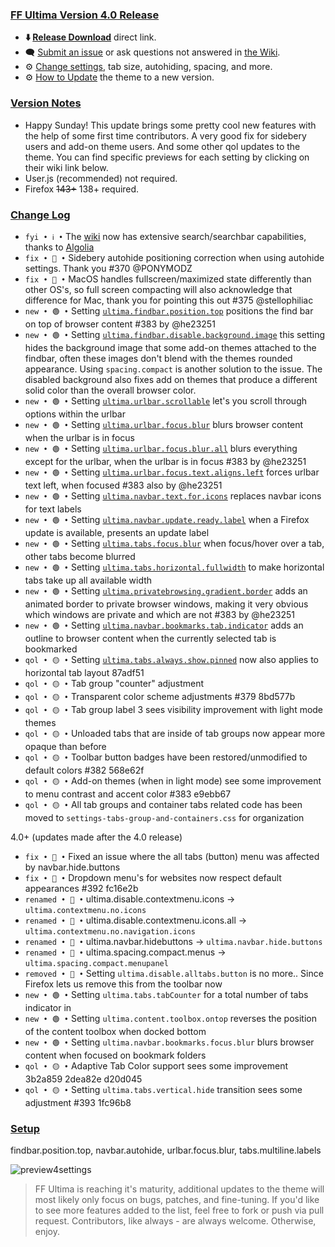 ### <ins> FF Ultima Version 4.0 Release
- **⬇️ [Release Download](https://github.com/soulhotel/FF-ULTIMA/releases/download/4.0/ffultima4.0.zip)** direct link.<!--- **⬇️ [Source Download](https://github.com/soulhotel/FF-ULTIMA/archive/refs/heads/main.zip)** direct link.-->
- 🗨️ [Submit an issue](https://github.com/soulhotel/FF-ULTIMA/issues/new/choose) or ask questions not answered in [the Wiki](https://ff-ultima.github.io/docs/getting-started).
- ⚙️ [Change settings](https://ff-ultima.github.io/docs/category/settings), tab size, autohiding, spacing, and more.
- ⚙️ [How to Update](https://ff-ultima.github.io/docs/how-to/how-to-update) the theme to a new version.
  
### <ins> Version Notes
- Happy Sunday! This update brings some pretty cool new features with the help of some first time contributors. A very good fix for sidebery users and add-on theme users. And some other qol updates to the theme. You can find specific previews for each setting by clicking on their wiki link below.
- User.js (recommended) not required.
- Firefox ~~143+~~ 138+ required.
<!--
- User.js required. 
- User.js not required.
- User.js (recommended) not required. 
-->

### <ins> Change Log
- `fyi • ℹ️ •` The [wiki](https://ff-ultima.github.io/) now has extensive search/searchbar capabilities, thanks to [Algolia](https://docsearch.algolia.com/)
- `fix • 🔴 •` Sidebery autohide positioning correction when using autohide settings. Thank you #370 @PONYMODZ
- `fix • 🔴 •` MacOS handles fullscreen/maximized state differently than other OS's, so full screen compacting will also acknowledge that difference for Mac, thank you for pointing this out #375 @stellophiliac
- `new • 🟢 •` Setting [`ultima.findbar.position.top`](https://ff-ultima.github.io/docs/settings/all/content-area-settings#ultimafindbarpositiontop) positions the find bar on top of browser content #383 by @he23251
- `new • 🟢 •` Setting [`ultima.findbar.disable.background.image`](https://ff-ultima.github.io/docs/settings/all/content-area-settings#ultimafindbardisablebackgroundimage) this setting hides the background image that some add-on themes attached to the findbar, often these images don't blend with the themes rounded appearance. Using `spacing.compact` is another solution to the issue. The disabled background also fixes add on themes that produce a different solid color than the overall browser color.
- `new • 🟢 •` Setting [`ultima.urlbar.scrollable`](https://ff-ultima.github.io/docs/settings/all/urlbar-settings#ultimatabshorizontalfullwidth) let's you scroll through options within the urlbar
- `new • 🟢 •` Setting [`ultima.urlbar.focus.blur`](https://ff-ultima.github.io/docs/settings/all/urlbar-settings#ultimaurlbarfocusblur) blurs browser content when the urlbar is in focus
- `new • 🟢 •` Setting [`ultima.urlbar.focus.blur.all`](https://ff-ultima.github.io/docs/settings/all/urlbar-settings#ultimaurlbarfocusblurall) blurs everything except for the urlbar, when the urlbar is in focus #383 by @he23251
- `new • 🟢 •` Setting [`ultima.urlbar.focus.text.aligns.left`](https://ff-ultima.github.io/docs/settings/all/urlbar-settings#ultimaurlbarfocustextalignsleft) forces urlbar text left, when focused #383 also by @he23251
- `new • 🟢 •` Setting [`ultima.navbar.text.for.icons`](https://ff-ultima.github.io/docs/settings/all/topbar-settings#ultimanavbartextforicons) replaces navbar icons for text labels
- `new • 🟢 •` Setting [`ultima.navbar.update.ready.label`](https://ff-ultima.github.io/docs/settings/all/topbar-settings#ultimanavbarupdatereadylabel) when a Firefox update is available, presents an update label
- `new • 🟢 •` Setting [`ultima.tabs.focus.blur`](https://ff-ultima.github.io/docs/settings/all/tab-settings#tabfocusblur) when focus/hover over a tab, other tabs become blurred
- `new • 🟢 •` Setting [`ultima.tabs.horizontal.fullwidth`](https://ff-ultima.github.io/docs/settings/all/tab-settings#ultimatabshorizontalfullwidth) to make horizontal tabs take up all available width
- `new • 🟢 •` Setting [`ultima.privatebrowsing.gradient.border`](https://ff-ultima.github.io/docs/settings/all/other-settings#ultimaprivatebrowsinggradientborder) adds an animated border to private browser windows, making it very obvious which windows are private and which are not #383 by @he23251
- `new • 🟢 •` Setting [`ultima.navbar.bookmarks.tab.indicator`](https://ff-ultima.github.io/docs/settings/all/content-area-settings#ultimanavbarbookmarkstabindicator) adds an outline to browser content when the currently selected tab is bookmarked
- `qol • 🟡 •` Setting [`ultima.tabs.always.show.pinned`](https://ff-ultima.github.io/docs/settings/all/tab-settings#ultimatabsalwaysshowpinned) now also applies to horizontal tab layout 87adf51
- `qol • 🟡 •` Tab group "counter" adjustment
- `qol • 🟡 •` Transparent color scheme adjustments #379 8bd577b
- `qol • 🟡 •` Tab group label 3 sees visibility improvement with light mode themes
- `qol • 🟡 •` Unloaded tabs that are inside of tab groups now appear more opaque than before
- `qol • 🟡 •` Toolbar button badges have been restored/unmodified to default colors #382 568e62f
- `qol • 🟡 •` Add-on themes (when in light mode) see some improvement to menu contrast and accent color #383 e9ebb67
- `qol • 🟡 •` All tab groups and container tabs related code has been moved to `settings-tabs-group-and-containers.css` for organization
<!--
- `fyi • ℹ️ •` 
- `fix • 🔴 •` 
- `new • 🟢 •` 
- `qol • 🟡 •` 
- `wip • ℹ️ •` 
-->
4.0+ (updates made after the 4.0 release)
- `fix • 🔴 •` Fixed an issue where the all tabs (button) menu was affected by navbar.hide.buttons
- `fix • 🔴 •` Dropdown menu's for websites now respect default appearances #392 fc16e2b
- `renamed • 🔴 •` ultima.disable.contextmenu.icons -> `ultima.contextmenu.no.icons`
- `renamed • 🔴 •` ultima.disable.contextmenu.icons.all -> `ultima.contextmenu.no.navigation.icons`
- `renamed • 🔴 •` ultima.navbar.hidebuttons -> `ultima.navbar.hide.buttons`
- `renamed • 🔴 •` ultima.spacing.compact.menus -> `ultima.spacing.compact.menupanel`
- `removed • 🔴 •` Setting `ultima.disable.alltabs.button` is no more.. Since Firefox lets us remove this from the toolbar now
- `new • 🟢 •` Setting `ultima.tabs.tabCounter` for a total number of tabs indicator in
- `new • 🟢 •` Setting `ultima.content.toolbox.ontop` reverses the position of the content toolbox when docked bottom
- `new • 🟢 •` Setting `ultima.navbar.bookmarks.focus.blur` blurs browser content when focused on bookmark folders
- `qol • 🟡 •` Adaptive Tab Color support sees some improvement 3b2a859 2dea82e d20d045
- `qol • 🟡 •` Setting `ultima.tabs.vertical.hide` transition sees some adjustment #393 1fc96b8

### <ins> Setup

findbar.position.top, navbar.autohide, urlbar.focus.blur, tabs.multiline.labels

![preview4settings](https://github.com/user-attachments/assets/d0089078-f543-44df-81a0-80bd45853ca8)
<!-- ![findbarontop](https://github.com/user-attachments/assets/afdf6bbe-996a-4b32-be76-27858bdc09e6) -->


> FF Ultima is reaching it's maturity, additional updates to the theme will most likely only focus on bugs, patches, and fine-tuning. If you'd like to see more features added to the list, feel free to fork or push via pull request. Contributors, like always - are always welcome. Otherwise, enjoy.
